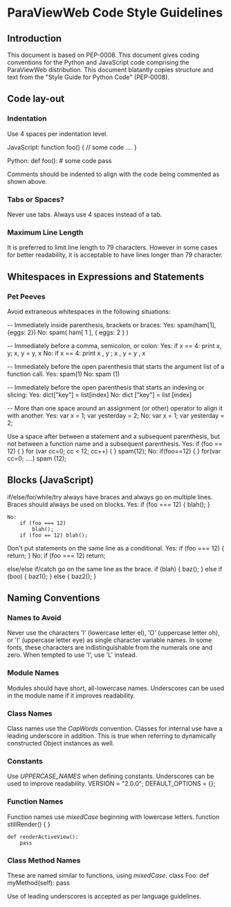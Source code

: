 # ParaViewWeb Code Style Guidelines


## Introduction

This document is based on PEP-0008. This document gives coding conventions for
the Python and JavaScript code comprising the ParaViewWeb distribution. This
document blatantly copies structure and text from the "Style Guide for Python
Code" (PEP-0008).

## Code lay-out

### Indentation

Use 4 spaces per indentation level.

JavaScript:
    function foo() {
        // some code
        ....
    }

Python:
    def foo():
        # some code
        pass

Comments should be indented to align with the code being commented as shown
above.

### Tabs or Spaces?

Never use tabs. Always use 4 spaces instead of a tab.

### Maximum Line Length

It is preferred to limit line length to 79 characters. However in some cases for
better readability, it is acceptable to have lines longer than 79 character.

## Whitespaces in Expressions and Statements

### Pet Peeves

Avoid extraneous whitespaces in the following situations:

-- Immediately inside parenthesis, brackets or braces:
    Yes: spam(ham[1], {eggs: 2})
    No:  spam( ham[ 1 ], { eggs: 2 } )

-- Immediately before a comma, semicolon, or colon:
    Yes: if x == 4: print x, y; x, y = y, x
    No:  if x == 4: print x , y ; x , y = y , x

-- Immediately before the open parenthesis that starts the argument list of a
function call.
    Yes: spam(1)
    No:  spam (1)

-- Immediately before the open parenthesis that starts an indexing or slicing:
    Yes: dict["key"] = list[index]
    No:  dict ["key"] = list [index]

-- More than one space around an assignment (or other) operator to align it with
another.
    Yes:
        var x = 1;
        var yesterday = 2;
    No:
        var x         = 1;
        var yesterday = 2;


Use a space after between a statement and a subsequent parenthesis, but not
between a function name and a subsequent parenthesis.
    Yes:
        if (foo == 12) { }
        for (var cc=0; cc < 12; cc++) { }
        spam(12);
    No:
        if(foo==12) { }
        for(var cc=0; ....)
        spam (12);
        
## Blocks (JavaScript)

if/else/for/while/try always have braces and always go on
multiple lines. Braces should always be used on blocks.
    Yes:
        if (foo === 12) {
            blah();
        }

    No:
        if (foo === 12)
            blah();
        if (foo == 12) blah();


Don't put statements on the same line as a conditional.
    Yes:
        if (foo === 12) {
            return;
        }
    No:
        if (foo === 12) return;

else/else if/catch go on the same line as the brace.
    if (blah) {
        baz();
    } else if (boo) {
        baz1();
    } else {
        baz2();
    }

## Naming Conventions

### Names to Avoid

Never use the characters 'l' (lowercase letter el), 'O' (uppercase letter oh),
or 'I' (uppercase letter eye) as single character variable names.
In some fonts, these characters are indistinguishable from the numerals one and
zero. When tempted to use 'l', use 'L' instead.

### Module Names

Modules should have short, all-lowercase names. Underscores can be used in the
module name if it improves readability.

### Class Names

Class names use the _CapWords_ convention. Classes for
internal use have a leading underscore in addition. This is true when referring
to dynamically constructed Object instances as well.

### Constants

Use _UPPERCASE\_NAMES_ when defining constants. Underscores can be used to improve
readability.
    VERSION = "2.0.0";
    DEFAULT_OPTIONS = {};

### Function Names

Function names use _mixedCase_ beginning with lowercase letters.
    function stillRender() {
    }

    def renderActiveView():
        pass


### Class Method Names

These are named similar to functions, using _mixedCase_.
    class Foo:
        def myMethod(self):
            pass

Use of leading underscores is accepted as per language guidelines.
